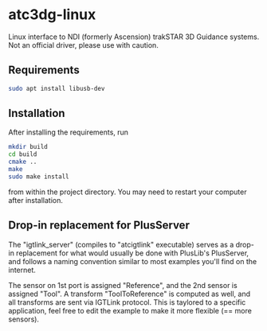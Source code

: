 # atc3dg-linux #

Linux interface to NDI (formerly Ascension) trakSTAR 3D Guidance systems.
Not an official driver, please use with caution.

## Requirements ##

```bash
sudo apt install libusb-dev
```

## Installation ##

After installing the requirements, run

```bash
mkdir build
cd build
cmake ..
make
sudo make install
```

from within the project directory.
You may need to restart your computer after installation.


## Drop-in replacement for PlusServer ##

The "igtlink_server" (compiles to "atcigtlink" executable) serves as a drop-in replacement for what would usually be done with PlusLib's PlusServer, and follows a naming convention similar to most examples you'll find on the internet.

The sensor on 1st port is assigned "Reference", and the 2nd sensor is assigned "Tool". A transform "ToolToReference" is computed as well, and all transforms
are sent via IGTLink protocol.
This is taylored to a specific application, feel free to edit the example to make it more flexible (== more sensors).

